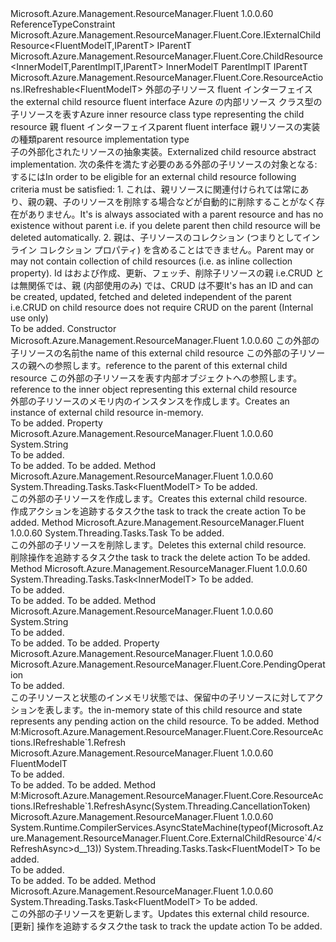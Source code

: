 <Type Name="ExternalChildResource&lt;FluentModelT,InnerModelT,IParentT,ParentImplT&gt;" FullName="Microsoft.Azure.Management.ResourceManager.Fluent.Core.ExternalChildResource&lt;FluentModelT,InnerModelT,IParentT,ParentImplT&gt;">
  <TypeSignature Language="C#" Value="public abstract class ExternalChildResource&lt;FluentModelT,InnerModelT,IParentT,ParentImplT&gt; : Microsoft.Azure.Management.ResourceManager.Fluent.Core.ChildResource&lt;InnerModelT,ParentImplT,IParentT&gt;, Microsoft.Azure.Management.ResourceManager.Fluent.Core.ResourceActions.IRefreshable&lt;FluentModelT&gt; where FluentModelT : class, IExternalChildResource&lt;FluentModelT,IParentT&gt; where ParentImplT : IParentT" />
  <TypeSignature Language="ILAsm" Value=".class public auto ansi abstract beforefieldinit ExternalChildResource`4&lt;class (class Microsoft.Azure.Management.ResourceManager.Fluent.Core.IExternalChildResource`2&lt;!FluentModelT, !IParentT&gt;) FluentModelT, InnerModelT, IParentT, (!IParentT) ParentImplT&gt; extends Microsoft.Azure.Management.ResourceManager.Fluent.Core.ChildResource`3&lt;!InnerModelT, !ParentImplT, !IParentT&gt; implements class Microsoft.Azure.Management.ResourceManager.Fluent.Core.ResourceActions.IRefreshable`1&lt;!FluentModelT&gt;" />
  <TypeSignature Language="DocId" Value="T:Microsoft.Azure.Management.ResourceManager.Fluent.Core.ExternalChildResource`4" />
  <TypeSignature Language="VB.NET" Value="Public MustInherit Class ExternalChildResource(Of FluentModelT, InnerModelT, IParentT, ParentImplT)&#xA;Inherits ChildResource(Of InnerModelT, ParentImplT, IParentT)&#xA;Implements IRefreshable(Of FluentModelT)" />
  <TypeSignature Language="F#" Value="type ExternalChildResource&lt;'FluentModelT, 'InnerModelT, 'IParentT, #'IParentT (requires 'FluentModelT : null and 'FluentModelT :&gt; IExternalChildResource&lt;'FluentModelT, 'IParentT&gt;)&gt; = class&#xA;    inherit ChildResource&lt;'InnerModelT, #'IParentT, 'IParentT&gt;&#xA;    interface IRefreshable&lt;'FluentModelT (requires 'FluentModelT : null and 'FluentModelT :&gt; IExternalChildResource&lt;'FluentModelT, 'IParentT&gt;)&gt;" />
  <AssemblyInfo>
    <AssemblyName>Microsoft.Azure.Management.ResourceManager.Fluent</AssemblyName>
    <AssemblyVersion>1.0.0.60</AssemblyVersion>
  </AssemblyInfo>
  <TypeParameters>
    <TypeParameter Name="FluentModelT">
      <Constraints>
        <ParameterAttribute>ReferenceTypeConstraint</ParameterAttribute>
        <InterfaceName>Microsoft.Azure.Management.ResourceManager.Fluent.Core.IExternalChildResource&lt;FluentModelT,IParentT&gt;</InterfaceName>
      </Constraints>
    </TypeParameter>
    <TypeParameter Name="InnerModelT" />
    <TypeParameter Name="IParentT" />
    <TypeParameter Name="ParentImplT">
      <Constraints>
        <BaseTypeName>IParentT</BaseTypeName>
      </Constraints>
    </TypeParameter>
  </TypeParameters>
  <Base>
    <BaseTypeName>Microsoft.Azure.Management.ResourceManager.Fluent.Core.ChildResource&lt;InnerModelT,ParentImplT,IParentT&gt;</BaseTypeName>
    <BaseTypeArguments>
      <BaseTypeArgument TypeParamName="InnerT">InnerModelT</BaseTypeArgument>
      <BaseTypeArgument TypeParamName="ParentImplT">ParentImplT</BaseTypeArgument>
      <BaseTypeArgument TypeParamName="IParentT">IParentT</BaseTypeArgument>
    </BaseTypeArguments>
  </Base>
  <Interfaces>
    <Interface>
      <InterfaceName>Microsoft.Azure.Management.ResourceManager.Fluent.Core.ResourceActions.IRefreshable&lt;FluentModelT&gt;</InterfaceName>
    </Interface>
  </Interfaces>
  <Docs>
    <typeparam name="FluentModelT"><span data-ttu-id="7ab90-101">外部の子リソース fluent インターフェイス</span><span class="sxs-lookup"><span data-stu-id="7ab90-101">the external child resource fluent interface</span></span></typeparam>
    <typeparam name="InnerModelT"><span data-ttu-id="7ab90-102">Azure の内部リソース クラス型の子リソースを表す</span><span class="sxs-lookup"><span data-stu-id="7ab90-102">Azure inner resource class type representing the child resource</span></span></typeparam>
    <typeparam name="IParentT"><span data-ttu-id="7ab90-103">親 fluent インターフェイス</span><span class="sxs-lookup"><span data-stu-id="7ab90-103">parent fluent interface</span></span></typeparam>
    <typeparam name="ParentImplT"><span data-ttu-id="7ab90-104">親リソースの実装の種類</span><span class="sxs-lookup"><span data-stu-id="7ab90-104">parent resource implementation type</span></span></typeparam>
    <summary>
            <span data-ttu-id="7ab90-105">子の外部化されたリソースの抽象実装。</span><span class="sxs-lookup"><span data-stu-id="7ab90-105">Externalized child resource abstract implementation.</span></span>
            <span data-ttu-id="7ab90-106">次の条件を満たす必要のある外部の子リソースの対象となる: するには</span><span class="sxs-lookup"><span data-stu-id="7ab90-106">In order to be eligible for an external child resource following criteria must be satisfied:</span></span>
            1. <span data-ttu-id="7ab90-107">これは、親リソースに関連付けられては常にあり、親の親、子のリソースを削除する場合などが自動的に削除することがなく存在がありません。</span><span class="sxs-lookup"><span data-stu-id="7ab90-107">It's is always associated with a parent resource and has no existence without parent i.e. if you delete parent then child resource will be deleted automatically.</span></span>
            2. <span data-ttu-id="7ab90-108">親は、子リソースのコレクション (つまりとしてインライン コレクション プロパティ) を含めることはできません。</span><span class="sxs-lookup"><span data-stu-id="7ab90-108">Parent may or may not contain collection of child resources (i.e. as inline collection property).</span></span>
            <span data-ttu-id="7ab90-109">Id はおよび作成、更新、フェッチ、削除子リソースの親 i.e.CRUD とは無関係では、親 (内部使用のみ) では、CRUD は不要</span><span class="sxs-lookup"><span data-stu-id="7ab90-109">It's has an ID and can be created, updated, fetched and deleted independent of the parent i.e.CRUD on child resource does not require CRUD on the parent (Internal use only)</span></span>
            </summary>
    <remarks>To be added.</remarks>
  </Docs>
  <Members>
    <Member MemberName=".ctor">
      <MemberSignature Language="C#" Value="public ExternalChildResource (string name, ParentImplT parent, InnerModelT innerObject);" />
      <MemberSignature Language="ILAsm" Value=".method public hidebysig specialname rtspecialname instance void .ctor(string name, !ParentImplT parent, !InnerModelT innerObject) cil managed" />
      <MemberSignature Language="DocId" Value="M:Microsoft.Azure.Management.ResourceManager.Fluent.Core.ExternalChildResource`4.#ctor(System.String,`3,`1)" />
      <MemberSignature Language="VB.NET" Value="Public Sub New (name As String, parent As ParentImplT, innerObject As InnerModelT)" />
      <MemberSignature Language="F#" Value="new Microsoft.Azure.Management.ResourceManager.Fluent.Core.ExternalChildResource&lt;'FluentModelT, 'InnerModelT, 'IParentT, #'IParentT (requires 'FluentModelT : null and 'FluentModelT :&gt; Microsoft.Azure.Management.ResourceManager.Fluent.Core.IExternalChildResource&lt;'FluentModelT, 'IParentT&gt;)&gt; : string * 'ParentImplT * 'InnerModelT -&gt; Microsoft.Azure.Management.ResourceManager.Fluent.Core.ExternalChildResource&lt;'FluentModelT, 'InnerModelT, 'IParentT, #'IParentT (requires 'FluentModelT : null and 'FluentModelT :&gt; Microsoft.Azure.Management.ResourceManager.Fluent.Core.IExternalChildResource&lt;'FluentModelT, 'IParentT&gt;)&gt;" Usage="new Microsoft.Azure.Management.ResourceManager.Fluent.Core.ExternalChildResource&lt;'FluentModelT, 'InnerModelT, 'IParentT, #'IParentT (requires 'FluentModelT : null and 'FluentModelT :&gt; Microsoft.Azure.Management.ResourceManager.Fluent.Core.IExternalChildResource&lt;'FluentModelT, 'IParentT&gt;)&gt; (name, parent, innerObject)" />
      <MemberType>Constructor</MemberType>
      <AssemblyInfo>
        <AssemblyName>Microsoft.Azure.Management.ResourceManager.Fluent</AssemblyName>
        <AssemblyVersion>1.0.0.60</AssemblyVersion>
      </AssemblyInfo>
      <Parameters>
        <Parameter Name="name" Type="System.String" />
        <Parameter Name="parent" Type="ParentImplT" />
        <Parameter Name="innerObject" Type="InnerModelT" />
      </Parameters>
      <Docs>
        <param name="name"><span data-ttu-id="7ab90-110">この外部の子リソースの名前</span><span class="sxs-lookup"><span data-stu-id="7ab90-110">the name of this external child resource</span></span></param>
        <param name="parent"><span data-ttu-id="7ab90-111">この外部の子リソースの親への参照します。</span><span class="sxs-lookup"><span data-stu-id="7ab90-111">reference to the parent of this external child resource</span></span></param>
        <param name="innerObject"><span data-ttu-id="7ab90-112">この外部の子リソースを表す内部オブジェクトへの参照します。</span><span class="sxs-lookup"><span data-stu-id="7ab90-112">reference to the inner object representing this external child resource</span></span></param>
        <summary>
            <span data-ttu-id="7ab90-113">外部の子リソースのメモリ内のインスタンスを作成します。</span><span class="sxs-lookup"><span data-stu-id="7ab90-113">Creates an instance of external child resource in-memory.</span></span>
            </summary>
        <remarks>To be added.</remarks>
      </Docs>
    </Member>
    <Member MemberName="ChildResourceKey">
      <MemberSignature Language="C#" Value="public virtual string ChildResourceKey { get; }" />
      <MemberSignature Language="ILAsm" Value=".property instance string ChildResourceKey" />
      <MemberSignature Language="DocId" Value="P:Microsoft.Azure.Management.ResourceManager.Fluent.Core.ExternalChildResource`4.ChildResourceKey" />
      <MemberSignature Language="VB.NET" Value="Public Overridable ReadOnly Property ChildResourceKey As String" />
      <MemberSignature Language="F#" Value="member this.ChildResourceKey : string" Usage="Microsoft.Azure.Management.ResourceManager.Fluent.Core.ExternalChildResource&lt;'FluentModelT, 'InnerModelT, 'IParentT, #'IParentT (requires 'FluentModelT : null and 'FluentModelT :&gt; Microsoft.Azure.Management.ResourceManager.Fluent.Core.IExternalChildResource&lt;'FluentModelT, 'IParentT&gt;)&gt;.ChildResourceKey" />
      <MemberType>Property</MemberType>
      <AssemblyInfo>
        <AssemblyName>Microsoft.Azure.Management.ResourceManager.Fluent</AssemblyName>
        <AssemblyVersion>1.0.0.60</AssemblyVersion>
      </AssemblyInfo>
      <ReturnValue>
        <ReturnType>System.String</ReturnType>
      </ReturnValue>
      <Docs>
        <summary>To be added.</summary>
        <value>To be added.</value>
        <remarks>To be added.</remarks>
      </Docs>
    </Member>
    <Member MemberName="CreateAsync">
      <MemberSignature Language="C#" Value="public abstract System.Threading.Tasks.Task&lt;FluentModelT&gt; CreateAsync (System.Threading.CancellationToken cancellationToken);" />
      <MemberSignature Language="ILAsm" Value=".method public hidebysig newslot virtual instance class System.Threading.Tasks.Task`1&lt;!FluentModelT&gt; CreateAsync(valuetype System.Threading.CancellationToken cancellationToken) cil managed" />
      <MemberSignature Language="DocId" Value="M:Microsoft.Azure.Management.ResourceManager.Fluent.Core.ExternalChildResource`4.CreateAsync(System.Threading.CancellationToken)" />
      <MemberSignature Language="F#" Value="abstract member CreateAsync : System.Threading.CancellationToken -&gt; System.Threading.Tasks.Task&lt;'FluentModelT (requires 'FluentModelT : null and 'FluentModelT :&gt; Microsoft.Azure.Management.ResourceManager.Fluent.Core.IExternalChildResource&lt;'FluentModelT, 'IParentT&gt;)&gt;" Usage="externalChildResource.CreateAsync cancellationToken" />
      <MemberType>Method</MemberType>
      <AssemblyInfo>
        <AssemblyName>Microsoft.Azure.Management.ResourceManager.Fluent</AssemblyName>
        <AssemblyVersion>1.0.0.60</AssemblyVersion>
      </AssemblyInfo>
      <ReturnValue>
        <ReturnType>System.Threading.Tasks.Task&lt;FluentModelT&gt;</ReturnType>
      </ReturnValue>
      <Parameters>
        <Parameter Name="cancellationToken" Type="System.Threading.CancellationToken" />
      </Parameters>
      <Docs>
        <param name="cancellationToken">To be added.</param>
        <summary>
            <span data-ttu-id="7ab90-114">この外部の子リソースを作成します。</span><span class="sxs-lookup"><span data-stu-id="7ab90-114">Creates this external child resource.</span></span>
            </summary>
        <returns><span data-ttu-id="7ab90-115">作成アクションを追跡するタスク</span><span class="sxs-lookup"><span data-stu-id="7ab90-115">the task to track the create action</span></span></returns>
        <remarks>To be added.</remarks>
      </Docs>
    </Member>
    <Member MemberName="DeleteAsync">
      <MemberSignature Language="C#" Value="public abstract System.Threading.Tasks.Task DeleteAsync (System.Threading.CancellationToken cancellationToken);" />
      <MemberSignature Language="ILAsm" Value=".method public hidebysig newslot virtual instance class System.Threading.Tasks.Task DeleteAsync(valuetype System.Threading.CancellationToken cancellationToken) cil managed" />
      <MemberSignature Language="DocId" Value="M:Microsoft.Azure.Management.ResourceManager.Fluent.Core.ExternalChildResource`4.DeleteAsync(System.Threading.CancellationToken)" />
      <MemberSignature Language="F#" Value="abstract member DeleteAsync : System.Threading.CancellationToken -&gt; System.Threading.Tasks.Task" Usage="externalChildResource.DeleteAsync cancellationToken" />
      <MemberType>Method</MemberType>
      <AssemblyInfo>
        <AssemblyName>Microsoft.Azure.Management.ResourceManager.Fluent</AssemblyName>
        <AssemblyVersion>1.0.0.60</AssemblyVersion>
      </AssemblyInfo>
      <ReturnValue>
        <ReturnType>System.Threading.Tasks.Task</ReturnType>
      </ReturnValue>
      <Parameters>
        <Parameter Name="cancellationToken" Type="System.Threading.CancellationToken" />
      </Parameters>
      <Docs>
        <param name="cancellationToken">To be added.</param>
        <summary>
            <span data-ttu-id="7ab90-116">この外部の子リソースを削除します。</span><span class="sxs-lookup"><span data-stu-id="7ab90-116">Deletes this external child resource.</span></span>
            </summary>
        <returns><span data-ttu-id="7ab90-117">削除操作を追跡するタスク</span><span class="sxs-lookup"><span data-stu-id="7ab90-117">the task to track the delete action</span></span></returns>
        <remarks>To be added.</remarks>
      </Docs>
    </Member>
    <Member MemberName="GetInnerAsync">
      <MemberSignature Language="C#" Value="protected abstract System.Threading.Tasks.Task&lt;InnerModelT&gt; GetInnerAsync (System.Threading.CancellationToken cancellationToken);" />
      <MemberSignature Language="ILAsm" Value=".method familyhidebysig newslot virtual instance class System.Threading.Tasks.Task`1&lt;!InnerModelT&gt; GetInnerAsync(valuetype System.Threading.CancellationToken cancellationToken) cil managed" />
      <MemberSignature Language="DocId" Value="M:Microsoft.Azure.Management.ResourceManager.Fluent.Core.ExternalChildResource`4.GetInnerAsync(System.Threading.CancellationToken)" />
      <MemberSignature Language="F#" Value="abstract member GetInnerAsync : System.Threading.CancellationToken -&gt; System.Threading.Tasks.Task&lt;'InnerModelT&gt;" Usage="externalChildResource.GetInnerAsync cancellationToken" />
      <MemberType>Method</MemberType>
      <AssemblyInfo>
        <AssemblyName>Microsoft.Azure.Management.ResourceManager.Fluent</AssemblyName>
        <AssemblyVersion>1.0.0.60</AssemblyVersion>
      </AssemblyInfo>
      <ReturnValue>
        <ReturnType>System.Threading.Tasks.Task&lt;InnerModelT&gt;</ReturnType>
      </ReturnValue>
      <Parameters>
        <Parameter Name="cancellationToken" Type="System.Threading.CancellationToken" />
      </Parameters>
      <Docs>
        <param name="cancellationToken">To be added.</param>
        <summary>To be added.</summary>
        <returns>To be added.</returns>
        <remarks>To be added.</remarks>
      </Docs>
    </Member>
    <Member MemberName="Name">
      <MemberSignature Language="C#" Value="public override string Name ();" />
      <MemberSignature Language="ILAsm" Value=".method public hidebysig virtual instance string Name() cil managed" />
      <MemberSignature Language="DocId" Value="M:Microsoft.Azure.Management.ResourceManager.Fluent.Core.ExternalChildResource`4.Name" />
      <MemberSignature Language="VB.NET" Value="Public Overrides Function Name () As String" />
      <MemberSignature Language="F#" Value="override this.Name : unit -&gt; string" Usage="externalChildResource.Name " />
      <MemberType>Method</MemberType>
      <AssemblyInfo>
        <AssemblyName>Microsoft.Azure.Management.ResourceManager.Fluent</AssemblyName>
        <AssemblyVersion>1.0.0.60</AssemblyVersion>
      </AssemblyInfo>
      <ReturnValue>
        <ReturnType>System.String</ReturnType>
      </ReturnValue>
      <Parameters />
      <Docs>
        <summary>To be added.</summary>
        <returns>To be added.</returns>
        <remarks>To be added.</remarks>
      </Docs>
    </Member>
    <Member MemberName="PendingOperation">
      <MemberSignature Language="C#" Value="public Microsoft.Azure.Management.ResourceManager.Fluent.Core.PendingOperation PendingOperation { get; }" />
      <MemberSignature Language="ILAsm" Value=".property instance valuetype Microsoft.Azure.Management.ResourceManager.Fluent.Core.PendingOperation PendingOperation" />
      <MemberSignature Language="DocId" Value="P:Microsoft.Azure.Management.ResourceManager.Fluent.Core.ExternalChildResource`4.PendingOperation" />
      <MemberSignature Language="VB.NET" Value="Public ReadOnly Property PendingOperation As PendingOperation" />
      <MemberSignature Language="F#" Value="member this.PendingOperation : Microsoft.Azure.Management.ResourceManager.Fluent.Core.PendingOperation" Usage="Microsoft.Azure.Management.ResourceManager.Fluent.Core.ExternalChildResource&lt;'FluentModelT, 'InnerModelT, 'IParentT, #'IParentT (requires 'FluentModelT : null and 'FluentModelT :&gt; Microsoft.Azure.Management.ResourceManager.Fluent.Core.IExternalChildResource&lt;'FluentModelT, 'IParentT&gt;)&gt;.PendingOperation" />
      <MemberType>Property</MemberType>
      <AssemblyInfo>
        <AssemblyName>Microsoft.Azure.Management.ResourceManager.Fluent</AssemblyName>
        <AssemblyVersion>1.0.0.60</AssemblyVersion>
      </AssemblyInfo>
      <ReturnValue>
        <ReturnType>Microsoft.Azure.Management.ResourceManager.Fluent.Core.PendingOperation</ReturnType>
      </ReturnValue>
      <Docs>
        <summary>To be added.</summary>
        <value><span data-ttu-id="7ab90-118">この子リソースと状態のインメモリ状態では、保留中の子リソースに対してアクションを表します。</span><span class="sxs-lookup"><span data-stu-id="7ab90-118">the in-memory state of this child resource and state represents any pending action on the child resource.</span></span></value>
        <remarks>To be added.</remarks>
      </Docs>
    </Member>
    <Member MemberName="Refresh">
      <MemberSignature Language="C#" Value="public virtual FluentModelT Refresh ();" />
      <MemberSignature Language="ILAsm" Value=".method public hidebysig newslot virtual instance !FluentModelT Refresh() cil managed" />
      <MemberSignature Language="DocId" Value="M:Microsoft.Azure.Management.ResourceManager.Fluent.Core.ExternalChildResource`4.Refresh" />
      <MemberSignature Language="VB.NET" Value="Public Overridable Function Refresh () As FluentModelT" />
      <MemberSignature Language="F#" Value="abstract member Refresh : unit -&gt; 'FluentModelT&#xA;override this.Refresh : unit -&gt; 'FluentModelT" Usage="externalChildResource.Refresh " />
      <MemberType>Method</MemberType>
      <Implements>
        <InterfaceMember>M:Microsoft.Azure.Management.ResourceManager.Fluent.Core.ResourceActions.IRefreshable`1.Refresh</InterfaceMember>
      </Implements>
      <AssemblyInfo>
        <AssemblyName>Microsoft.Azure.Management.ResourceManager.Fluent</AssemblyName>
        <AssemblyVersion>1.0.0.60</AssemblyVersion>
      </AssemblyInfo>
      <ReturnValue>
        <ReturnType>FluentModelT</ReturnType>
      </ReturnValue>
      <Parameters />
      <Docs>
        <summary>To be added.</summary>
        <returns>To be added.</returns>
        <remarks>To be added.</remarks>
      </Docs>
    </Member>
    <Member MemberName="RefreshAsync">
      <MemberSignature Language="C#" Value="public virtual System.Threading.Tasks.Task&lt;FluentModelT&gt; RefreshAsync (System.Threading.CancellationToken cancellationToken = null);" />
      <MemberSignature Language="ILAsm" Value=".method public hidebysig newslot virtual instance class System.Threading.Tasks.Task`1&lt;!FluentModelT&gt; RefreshAsync(valuetype System.Threading.CancellationToken cancellationToken) cil managed" />
      <MemberSignature Language="DocId" Value="M:Microsoft.Azure.Management.ResourceManager.Fluent.Core.ExternalChildResource`4.RefreshAsync(System.Threading.CancellationToken)" />
      <MemberSignature Language="F#" Value="abstract member RefreshAsync : System.Threading.CancellationToken -&gt; System.Threading.Tasks.Task&lt;'FluentModelT (requires 'FluentModelT : null and 'FluentModelT :&gt; Microsoft.Azure.Management.ResourceManager.Fluent.Core.IExternalChildResource&lt;'FluentModelT, 'IParentT&gt;)&gt;&#xA;override this.RefreshAsync : System.Threading.CancellationToken -&gt; System.Threading.Tasks.Task&lt;'FluentModelT (requires 'FluentModelT : null and 'FluentModelT :&gt; Microsoft.Azure.Management.ResourceManager.Fluent.Core.IExternalChildResource&lt;'FluentModelT, 'IParentT&gt;)&gt;" Usage="externalChildResource.RefreshAsync cancellationToken" />
      <MemberType>Method</MemberType>
      <Implements>
        <InterfaceMember>M:Microsoft.Azure.Management.ResourceManager.Fluent.Core.ResourceActions.IRefreshable`1.RefreshAsync(System.Threading.CancellationToken)</InterfaceMember>
      </Implements>
      <AssemblyInfo>
        <AssemblyName>Microsoft.Azure.Management.ResourceManager.Fluent</AssemblyName>
        <AssemblyVersion>1.0.0.60</AssemblyVersion>
      </AssemblyInfo>
      <Attributes>
        <Attribute>
          <AttributeName>System.Runtime.CompilerServices.AsyncStateMachine(typeof(Microsoft.Azure.Management.ResourceManager.Fluent.Core.ExternalChildResource`4/&lt;RefreshAsync&gt;d__13))</AttributeName>
        </Attribute>
      </Attributes>
      <ReturnValue>
        <ReturnType>System.Threading.Tasks.Task&lt;FluentModelT&gt;</ReturnType>
      </ReturnValue>
      <Parameters>
        <Parameter Name="cancellationToken" Type="System.Threading.CancellationToken" />
      </Parameters>
      <Docs>
        <param name="cancellationToken">To be added.</param>
        <summary>To be added.</summary>
        <returns>To be added.</returns>
        <remarks>To be added.</remarks>
      </Docs>
    </Member>
    <Member MemberName="UpdateAsync">
      <MemberSignature Language="C#" Value="public abstract System.Threading.Tasks.Task&lt;FluentModelT&gt; UpdateAsync (System.Threading.CancellationToken cancellationToken);" />
      <MemberSignature Language="ILAsm" Value=".method public hidebysig newslot virtual instance class System.Threading.Tasks.Task`1&lt;!FluentModelT&gt; UpdateAsync(valuetype System.Threading.CancellationToken cancellationToken) cil managed" />
      <MemberSignature Language="DocId" Value="M:Microsoft.Azure.Management.ResourceManager.Fluent.Core.ExternalChildResource`4.UpdateAsync(System.Threading.CancellationToken)" />
      <MemberSignature Language="F#" Value="abstract member UpdateAsync : System.Threading.CancellationToken -&gt; System.Threading.Tasks.Task&lt;'FluentModelT (requires 'FluentModelT : null and 'FluentModelT :&gt; Microsoft.Azure.Management.ResourceManager.Fluent.Core.IExternalChildResource&lt;'FluentModelT, 'IParentT&gt;)&gt;" Usage="externalChildResource.UpdateAsync cancellationToken" />
      <MemberType>Method</MemberType>
      <AssemblyInfo>
        <AssemblyName>Microsoft.Azure.Management.ResourceManager.Fluent</AssemblyName>
        <AssemblyVersion>1.0.0.60</AssemblyVersion>
      </AssemblyInfo>
      <ReturnValue>
        <ReturnType>System.Threading.Tasks.Task&lt;FluentModelT&gt;</ReturnType>
      </ReturnValue>
      <Parameters>
        <Parameter Name="cancellationToken" Type="System.Threading.CancellationToken" />
      </Parameters>
      <Docs>
        <param name="cancellationToken">To be added.</param>
        <summary>
            <span data-ttu-id="7ab90-119">この外部の子リソースを更新します。</span><span class="sxs-lookup"><span data-stu-id="7ab90-119">Updates this external child resource.</span></span>
            </summary>
        <returns><span data-ttu-id="7ab90-120">[更新] 操作を追跡するタスク</span><span class="sxs-lookup"><span data-stu-id="7ab90-120">the task to track the update action</span></span></returns>
        <remarks>To be added.</remarks>
      </Docs>
    </Member>
  </Members>
</Type>